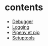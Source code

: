 # contents

* [Debugger](debugger.md)
* [Logging](logging.md)
* [Pipenv et pip](pipenv_pip.md)
* [Setuptools](setuptools.md)
